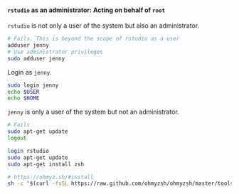 #### `rstudio` as an administrator: Acting on behalf of `root`

`rstudio` is not only a user of the system but also an administrator.

```bash
# Fails. This is beyond the scope of rstudio as a user
adduser jenny
# Use administrator privileges
sudo adduser jenny
```

Login as `jenny`.

```bash
sudo login jenny
echo $USER
echo $HOME
```

`jenny` is only a user of the system but not an administrator.

```bash
# Fails
sudo apt-get update
logout

login rstudio
sudo apt-get update
sudo apt-get install zsh

# https://ohmyz.sh/#install
sh -c "$(curl -fsSL https://raw.github.com/ohmyzsh/ohmyzsh/master/tools/install.sh)"
```

